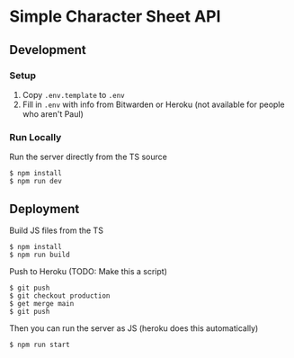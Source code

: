 # Simple Character Sheet API

## Development

### Setup 

1. Copy `.env.template` to `.env`
2. Fill in `.env` with info from Bitwarden or Heroku (not available for people who aren't Paul)

### Run Locally

Run the server directly from the TS source

```
$ npm install
$ npm run dev
```

## Deployment

Build JS files from the TS

```
$ npm install
$ npm run build
```

Push to Heroku (TODO: Make this a script)
```
$ git push
$ git checkout production
$ get merge main
$ git push
```

Then you can run the server as JS (heroku does this automatically)

```
$ npm run start
```
